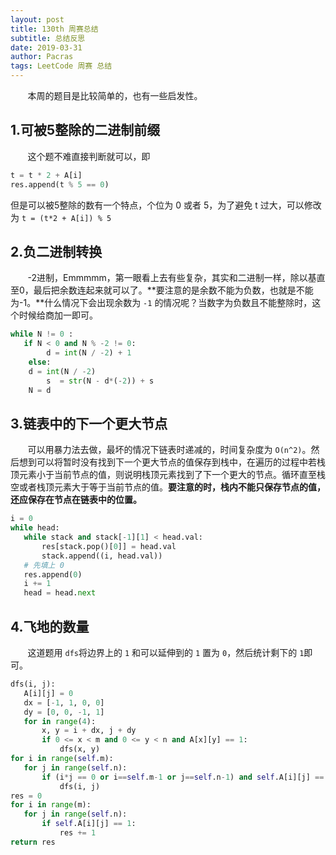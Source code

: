 ```yaml
---
layout: post
title: 130th 周赛总结
subtitle: 总结反思
date: 2019-03-31
author: Pacras
tags: LeetCode 周赛 总结
---
```


&nbsp; &nbsp; &nbsp; &nbsp;本周的题目是比较简单的，也有一些启发性。
## 1.可被5整除的二进制前缀
&nbsp; &nbsp; &nbsp; &nbsp;这个题不难直接判断就可以，即

```python
t = t * 2 + A[i]
res.append(t % 5 == 0)
```

但是可以被5整除的数有一个特点，个位为 0 或者 5，为了避免 t 过大，可以修改为 `t = (t*2 + A[i]) % 5`

## 2.负二进制转换
&nbsp; &nbsp; &nbsp; &nbsp;-2进制，Emmmmm，第一眼看上去有些复杂，其实和二进制一样，除以基直至0，最后把余数连起来就可以了。**要注意的是余数不能为负数，也就是不能为-1。**什么情况下会出现余数为 `-1` 的情况呢？当数字为负数且不能整除时，这个时候给商加一即可。

```python
while N != 0 :
   if N < 0 and N % -2 != 0:
        d = int(N / -2) + 1
    else:
	d = int(N / -2)
        s  = str(N - d*(-2)) + s
    N = d
```

## 3.链表中的下一个更大节点
&nbsp; &nbsp; &nbsp; &nbsp;可以用暴力法去做，最坏的情况下链表时递减的，时间复杂度为 `O(n^2)`。然后想到可以将暂时没有找到下一个更大节点的值保存到栈中，在遍历的过程中若栈顶元素小于当前节点的值，则说明栈顶元素找到了下一个更大的节点。循环直至栈空或者栈顶元素大于等于当前节点的值。**要注意的时，栈内不能只保存节点的值，还应保存在节点在链表中的位置。**

```python
i = 0
while head:
   while stack and stack[-1][1] < head.val:
       res[stack.pop()[0]] = head.val
       stack.append((i, head.val))
   # 先填上 0 
   res.append(0)
   i += 1
   head = head.next
```

## 4.飞地的数量
&nbsp; &nbsp; &nbsp; &nbsp;这道题用 `dfs`将边界上的 `1` 和可以延伸到的 `1` 置为 `0`，然后统计剩下的 `1`即可。

```python
dfs(i, j):
   A[i][j] = 0
   dx = [-1, 1, 0, 0]
   dy = [0, 0, -1, 1]
   for in range(4):
       x, y = i + dx, j + dy
       if 0 <= x < m and 0 <= y < n and A[x][y] == 1:
           dfs(x, y)
for i in range(self.m):
   for j in range(self.n):
       if (i*j == 0 or i==self.m-1 or j==self.n-1) and self.A[i][j] == 1:
           dfs(i, j)
res = 0
for i in range(m):
   for j in range(self.n):
       if self.A[i][j] == 1:
           res += 1
return res
```
